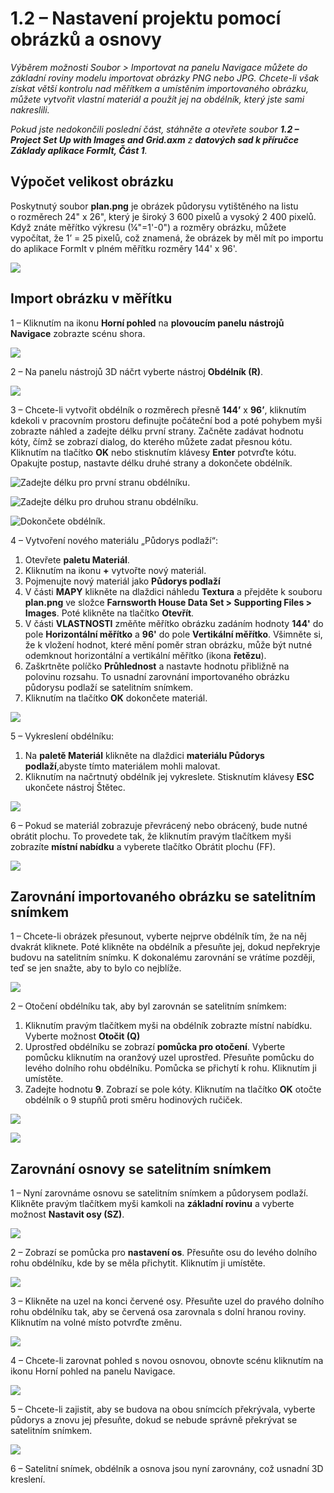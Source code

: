 # 1.2 – Nastavení projektu pomocí obrázků a osnovy

_Výběrem možnosti Soubor > Importovat na panelu Navigace můžete do základní roviny modelu importovat obrázky PNG nebo JPG. Chcete-li však získat větší kontrolu nad měřítkem a umístěním importovaného obrázku, můžete vytvořit vlastní materiál a použít jej na obdélník, který jste sami nakreslili._

_Pokud jste nedokončili poslední část, stáhněte a otevřete soubor_ _**1.2 – Project Set Up with Images and Grid.axm**_ _z_ _**datových sad k příručce Základy aplikace FormIt, Část 1**._

## **Výpočet velikost obrázku**

Poskytnutý soubor **plan.png** je obrázek půdorysu vytištěného na listu o rozměrech 24" x 26", který je široký 3 600 pixelů a vysoký 2 400 pixelů. Když znáte měřítko výkresu \(¼"=1'-0"\) a rozměry obrázku, můžete vypočítat, že 1’ = 25 pixelů, což znamená, že obrázek by měl mít po importu do aplikace FormIt v plném měřítku rozměry 144' x 96'.

![](../../.gitbook/assets/0%20%281%29.png)

## **Import obrázku v měřítku**

1 – Kliknutím na ikonu **Horní pohled** na **plovoucím panelu nástrojů Navigace** zobrazte scénu shora.

![](../../.gitbook/assets/1%20%281%29.png)

2 – Na panelu nástrojů 3D náčrt vyberte nástroj **Obdélník \(R\)**.

![](../../.gitbook/assets/2%20%281%29.png)

3 – Chcete-li vytvořit obdélník o rozměrech přesně **144’** x **96’**, kliknutím kdekoli v pracovním prostoru definujte počáteční bod a poté pohybem myši zobrazte náhled a zadejte délku první strany. Začněte zadávat hodnotu kóty, čímž se zobrazí dialog, do kterého můžete zadat přesnou kótu. Kliknutím na tlačítko **OK** nebo stisknutím klávesy **Enter** potvrďte kótu. Opakujte postup, nastavte délku druhé strany a dokončete obdélník.

![Zadejte délku pro první stranu obdélníku.](../../.gitbook/assets/3%20%281%29.png)

![Zadejte délku pro druhou stranu obdélníku.](../../.gitbook/assets/4%20%281%29.png)

![Dokončete obdélník.](../../.gitbook/assets/5%20%281%29.png)

4 – Vytvoření nového materiálu „Půdorys podlaží“:

1. Otevřete **paletu Materiál**.
2. Kliknutím na ikonu **+** vytvořte nový materiál.
3. Pojmenujte nový materiál jako **Půdorys podlaží**
4. V části **MAPY** klikněte na dlaždici náhledu **Textura** a přejděte k souboru **plan.png** ve složce **Farnsworth House Data Set &gt;  Supporting Files &gt; Images**. Poté klikněte na tlačítko **Otevřít**.
5. V části **VLASTNOSTI** změňte měřítko obrázku zadáním hodnoty **144'** do pole **Horizontální měřítko** a **96'** do pole **Vertikální měřítko**. Všimněte si, že k vložení hodnot, které mění poměr stran obrázku, může být nutné odemknout horizontální a vertikální měřítko \(ikona **řetězu**\).
6. Zaškrtněte políčko **Průhlednost** a nastavte hodnotu přibližně na polovinu rozsahu. To usnadní zarovnání importovaného obrázku půdorysu podlaží se satelitním snímkem.
7. Kliknutím na tlačítko **OK** dokončete materiál.

![](../../.gitbook/assets/create-1.png)

5 – Vykreslení obdélníku:

1. Na **paletě Materiál** klikněte na dlaždici **materiálu Půdorys podlaží**,abyste tímto materiálem mohli malovat.
2. Kliknutím na načrtnutý obdélník jej vykreslete. Stisknutím klávesy **ESC** ukončete nástroj Štětec.

![](../../.gitbook/assets/7.jpeg)

6 – Pokud se materiál zobrazuje převrácený nebo obrácený, bude nutné obrátit plochu. To provedete tak, že kliknutím pravým tlačítkem myši zobrazíte **místní nabídku** a vyberete tlačítko Obrátit plochu \(FF\).

![](../../.gitbook/assets/8.png)

## **Zarovnání importovaného obrázku se satelitním snímkem**

1 – Chcete-li obrázek přesunout, vyberte nejprve obdélník tím, že na něj dvakrát kliknete. Poté klikněte na obdélník a přesuňte jej, dokud nepřekryje budovu na satelitním snímku. K dokonalému zarovnání se vrátíme později, teď se jen snažte, aby to bylo co nejblíže.

![](../../.gitbook/assets/9.png)

2 – Otočení obdélníku tak, aby byl zarovnán se satelitním snímkem:

1. Kliknutím pravým tlačítkem myši na obdélník zobrazte místní nabídku. Vyberte možnost **Otočit \(Q\)**
2. Uprostřed obdélníku se zobrazí **pomůcka pro otočení**. Vyberte pomůcku kliknutím na oranžový uzel uprostřed. Přesuňte pomůcku do levého dolního rohu obdélníku. Pomůcka se přichytí k rohu. Kliknutím ji umístěte.
3. Zadejte hodnotu **9**. Zobrazí se pole kóty. Kliknutím na tlačítko **OK** otočte obdélník o 9 stupňů proti směru hodinových ručiček.

![](../../.gitbook/assets/10.png)

![](../../.gitbook/assets/11.png)

## **Zarovnání osnovy se satelitním snímkem**

1 – Nyní zarovnáme osnovu se satelitním snímkem a půdorysem podlaží. Klikněte pravým tlačítkem myši kamkoli na **základní rovinu** a vyberte možnost **Nastavit osy \(SZ\)**.

![](../../.gitbook/assets/12.png)

2 – Zobrazí se pomůcka pro **nastavení os**. Přesuňte osu do levého dolního rohu obdélníku, kde by se měla přichytit. Kliknutím ji umístěte.

![](../../.gitbook/assets/13.png)

3 – Klikněte na uzel na konci červené osy. Přesuňte uzel do pravého dolního rohu obdélníku tak, aby se červená osa zarovnala s dolní hranou roviny. Kliknutím na volné místo  potvrďte změnu.

![](../../.gitbook/assets/14.png)

4 – Chcete-li zarovnat pohled s novou osnovou, obnovte scénu kliknutím na ikonu Horní pohled na panelu Navigace.

![](../../.gitbook/assets/15.png)

5 – Chcete-li zajistit, aby se budova na obou snímcích překrývala, vyberte půdorys a znovu jej přesuňte, dokud se nebude správně překrývat se satelitním snímkem.

![](../../.gitbook/assets/16.png)

6 – Satelitní snímek, obdélník a osnova jsou nyní zarovnány, což usnadní 3D kreslení.

